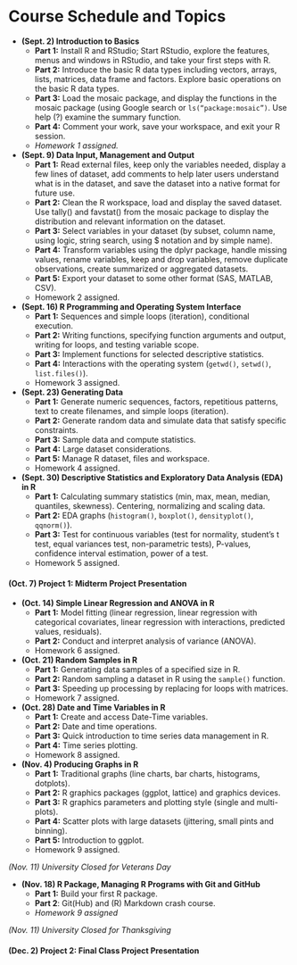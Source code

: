 # Course Schedule and Topics

* **(Sept. 2) Introduction to Basics**
  * **Part 1:** Install R and RStudio; Start RStudio, explore the features, menus and windows in RStudio, and take your first steps with R.
  * **Part 2:**	Introduce the basic R data types including vectors, arrays, lists, matrices, data frame and factors. Explore basic operations on the basic R data types. 
  * **Part 3:**	Load the mosaic package, and display the functions in the mosaic package (using Google search or `ls(“package:mosaic”)`. Use help (?) examine the summary function. 
  * **Part 4:**	Comment your work, save your workspace, and exit your R session.
  * *Homework 1 assigned.*
* **(Sept. 9) Data Input, Management and Output**
  * **Part 1:**	Read external files, keep only the variables needed, display a few lines of dataset, add comments to help later users understand what is in the dataset, and save the dataset into a native format for future use. 
  * **Part 2:**	Clean the R workspace, load and display the saved dataset. Use tally() and favstat() from the mosaic package to display the distribution and relevant information on the dataset.
  * **Part 3:**	Select variables in your dataset (by subset, column name, using logic, string search, using $ notation and by simple name).
  * **Part 4:**	Transform variables using the dplyr package, handle missing values, rename variables, keep and drop variables, remove duplicate observations, create summarized or aggregated datasets.
  * **Part 5:**	Export your dataset to some other format (SAS, MATLAB, CSV).
  * Homework 2 assigned.
* **(Sept. 16) R Programming and Operating System Interface**
  * **Part 1:**	Sequences and simple loops (iteration), conditional execution.
  * **Part 2:** Writing functions, specifying function arguments and output, writing for loops, and testing variable scope.
  * **Part 3:**	Implement functions for selected descriptive statistics.
  * **Part 4:**	Interactions with the operating system (`getwd()`, `setwd()`, `list.files()`).
  * Homework 3 assigned.
* **(Sept. 23) Generating Data** 
  * **Part 1:**	Generate numeric sequences, factors, repetitious patterns, text to create filenames, and simple loops (iteration).
  * **Part 2:**	Generate random data and simulate data that satisfy specific constraints.
  * **Part 3:**	Sample data and compute statistics.
  * **Part 4:**	Large dataset considerations.
  * **Part 5:**	Manage R dataset, files and workspace. 
  * Homework 4 assigned.
* **(Sept. 30) Descriptive Statistics and Exploratory Data Analysis (EDA) in R**
  * **Part 1:**	Calculating summary statistics (min, max, mean, median, quantiles, skewness).  Centering, normalizing and scaling data.
  * **Part 2:**	EDA graphs (`histogram()`, `boxplot()`, `densityplot()`, `qqnorm()`).
  * **Part 3:**	Test for continuous variables (test for normality, student’s t test, equal variances test, non-parametric tests), P-values, confidence interval estimation, power of a test.
  * Homework 5 assigned.
  
#### (Oct. 7) Project 1: Midterm Project Presentation

* **(Oct. 14) Simple Linear Regression and ANOVA in R**
  * **Part 1:**	Model fitting (linear regression, linear regression with categorical covariates, linear regression with interactions, predicted values, residuals).
  * **Part 2:**	Conduct and interpret analysis of variance (ANOVA).
  * Homework 6 assigned.
* **(Oct. 21) Random Samples in R**
  * **Part 1:**	Generating data samples of a specified size in R.
  * **Part 2:**	Random sampling a dataset in R using the `sample()` function.
  * **Part 3:**	Speeding up processing by replacing for loops with matrices.
  * Homework 7 assigned.
* **(Oct. 28) Date and Time Variables in R**
  * **Part 1:**	Create and access Date-Time variables.
  * **Part 2:**	Date and time operations.
  * **Part 3:**	Quick introduction to time series data management in R.
  * **Part 4:**	Time series plotting.
  * Homework 8 assigned.
* **(Nov. 4) Producing Graphs in R**
  * **Part 1:**	Traditional graphs (line charts, bar charts, histograms, dotplots).
  * **Part 2:** R graphics packages (ggplot, lattice) and graphics devices.
  * **Part 3:**	R graphics parameters and plotting style (single and multi-plots).
  * **Part 4:**	Scatter plots with large datasets (jittering, small pints and binning).
  * **Part 5:**	Introduction to ggplot.
  * Homework 9 assigned.
  
*(Nov. 11) University Closed for Veterans Day*

* **(Nov. 18) R Package, Managing R Programs with Git and GitHub**
  * **Part 1:**	Build your first R package. 
  * **Part 2**:	Git(Hub) and (R) Markdown crash course. 
  * *Homework 9 assigned*

*(Nov. 11) University Closed for Thanksgiving*

#### (Dec. 2) Project 2:	Final Class Project Presentation
